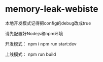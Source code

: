 # memory-leak-webiste

本地开发模式记得把config的debug改成true

请先配置好Nodejs和npm环境

开发模式：
npm i
npm run start:dev

上线模式：
npm run build